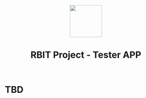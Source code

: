 <p align="center">
    <a href="https://www.adriansaycon.com" target="_blank">
        <img src="https://www.adriansaycon.com/wp-content/uploads/2019/05/logo_transparent_resized.png" height="100px">
    </a>
    <h1 align="center">RBIT Project - Tester APP</h1>
    <br>
</p>

# TBD